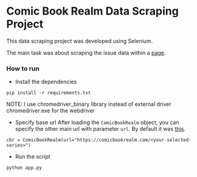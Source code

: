 # Comic Book Realm Data Scraping Project

This data scraping project was developed using Selenium.

The main task was about scraping the issue data within a [page](https://comicbookrealm.com/series/113/0/marvel-comics-amazing-spider-man-vol-1).

### How to run
* Install the dependencies
```
pip install -r requirements.txt
```
NOTE: I use chromedriver_binary library instead of external driver chromedriver.exe for the webdriver

* Specify base url
After loading the `ComicBookRealm` object, you can specify the other main url with parameter `url`. By default it was [this](https://comicbookrealm.com/series/113/0/marvel-comics-amazing-spider-man-vol-1).
```
cbr = ComicBookRealm(url="https://comicbookrealm.com/<your-selected-series>")
```

* Run the script
```
python app.py
```
